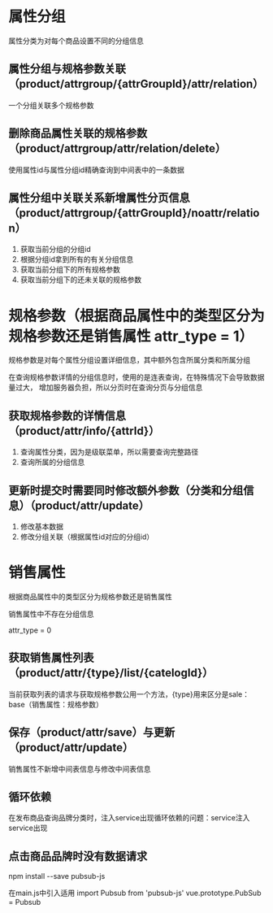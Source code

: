 # 属性分组
属性分类为对每个商品设置不同的分组信息

## 属性分组与规格参数关联（product/attrgroup/{attrGroupId}/attr/relation）
一个分组关联多个规格参数

## 删除商品属性关联的规格参数（product/attrgroup/attr/relation/delete）
使用属性id与属性分组id精确查询到中间表中的一条数据

## 属性分组中关联关系新增属性分页信息（product/attrgroup/{attrGroupId}/noattr/relation）
1. 获取当前分组的分组id
2. 根据分组id拿到所有的有关分组信息
3. 获取当前分组下的所有规格参数
4. 获取当前分组下的还未关联的规格参数

# 规格参数（根据商品属性中的类型区分为规格参数还是销售属性 attr_type = 1）

规格参数是对每个属性分组设置详细信息，其中额外包含所属分类和所属分组

在查询规格参数详情的分组信息时，使用的是连表查询，在特殊情况下会导致数据量过大，
增加服务器负担，所以分页时在查询分页与分组信息

## 获取规格参数的详情信息（product/attr/info/{attrId}）
1. 查询属性分类，因为是级联菜单，所以需要查询完整路径
2. 查询所属的分组信息

## 更新时提交时需要同时修改额外参数（分类和分组信息）（product/attr/update）
1. 修改基本数据
2. 修改分组关联（根据属性id对应的分组id）

# 销售属性
根据商品属性中的类型区分为规格参数还是销售属性 

销售属性中不存在分组信息

attr_type = 0

## 获取销售属性列表（product/attr/{type}/list/{catelogId}）
当前获取列表的请求与获取规格参数公用一个方法，{type}用来区分是sale：base（销售属性：规格参数）

## 保存（product/attr/save）与更新（product/attr/update）
销售属性不新增中间表信息与修改中间表信息

## 循环依赖
在发布商品查询品牌分类时，注入service出现循环依赖的问题：service注入service出现

## 点击商品品牌时没有数据请求
npm install --save pubsub-js

在main.js中引入适用
import Pubsub from 'pubsub-js'
vue.prototype.PubSub = Pubsub




 
